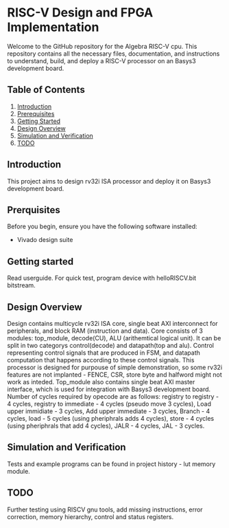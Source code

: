 # RISC-V Design and FPGA Implementation
Welcome to the GitHub repository for the Algebra RISC-V cpu. This repository contains all the necessary files, documentation, and instructions to understand, build, and deploy a RISC-V processor on an Basys3 development board.

## Table of Contents

1. [Introduction](#introduction)
2. [Prerequisites](#prerequisites)
4. [Getting Started](#getting-started)
5. [Design Overview](#design-overview)
6. [Simulation and Verification](#simulation-and-verification)
7. [TODO](#TODO)

## Introduction
This project aims to design rv32i ISA processor and deploy it on Basys3 development board. 

## Prerquisites
Before you begin, ensure you have the following software installed:
- Vivado design suite

## Getting started
Read userguide. For quick test, program device with helloRISCV.bit bitstream.

## Design Overview
Design contains multicycle rv32i ISA core, single beat AXI interconnect for peripherals, and block RAM (instruction and data). 
Core consists of 3 modules: top_module, decode(CU), ALU (arithemtical logical unit). It can be split in two categorys control(decode) and datapath(top and alu). Control representing control signals that are produced in FSM, and datapath computation that happens according to these control signals. This processor is designed for purpouse of simple demonstration, so some rv32i features are not implanted - FENCE, CSR, store byte and halfword might not work as inteded. Top_module also contains single beat AXI master interface, which is used for integration with Basys3 development board. Number of cycles required by opecode are as follows: registry to registry - 4 cycles, registry to immediate - 4 cycles (pseudo move 3 cycles), Load upper immidiate - 3 cycles, Add upper immediate - 3 cycles, Branch - 4 cycles, load - 5 cycles (using pheriphrals adds 4 cycles), store - 4 cycles (using pheriphrals that add 4 cycles), JALR - 4 cycles, JAL - 3 cycles.

## Simulation and Verification
Tests and example programs can be found in project history - lut memory module.

## TODO
Further testing using RISCV gnu tools, add missing instructions, error correction, memory hierarchy, control and status registers.


